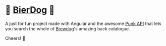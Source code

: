 # 🍺 [BierDog](https://bierdog.netlify.app/) 🍺

A just for fun project made with Angular and the awesome [Punk API](https://punkapi.com/) that lets you search the whole of [Brewdog](https://www.brewdog.com/)'s amazing back catalogue.

Cheers! 🍻
